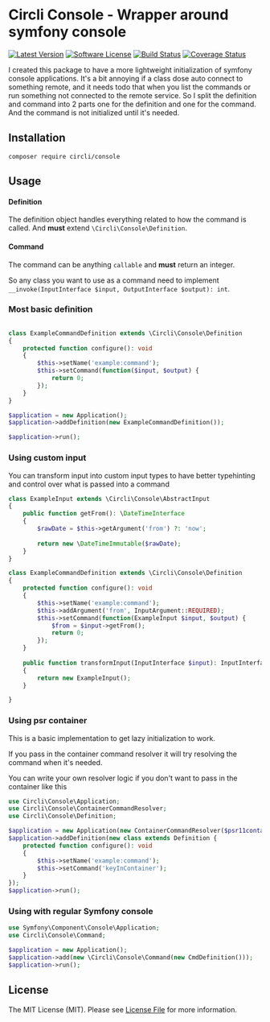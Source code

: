 # Circli Console - Wrapper around symfony console

[![Latest Version](https://img.shields.io/github/release/circli/console.svg?style=flat-square)](https://github.com/circli/console/releases)
[![Software License](https://img.shields.io/badge/license-MIT-brightgreen.svg?style=flat-square)](LICENSE)
[![Build Status](https://github.com/circli/console/actions/workflows/unit-tests.yml/badge.svg)](https://github.com/circli/console/actions/workflows/unit-tests.yml)
[![Coverage Status](https://coveralls.io/repos/github/circli/console/badge.svg?branch=master)](https://coveralls.io/github/circli/console?branch=master)

I created this package to have a more lightweight initialization of symfony console applications.
It's a bit annoying if a class dose auto connect to something remote, and it needs todo that when you list the commands or run something not connected to the remote service.
So I split the definition and command into 2 parts one for the definition and one for the command. And the command is not initialized until it's needed.

## Installation

```
composer require circli/console
```

## Usage

#### Definition

The definition object handles everything related to how the command is called. And **must** extend `\Circli\Console\Definition`.

#### Command

The command can be anything `callable` and **must** return an integer.

So any class you want to use as a command need to implement `__invoke(InputInterface $input, OutputInterface $output): int`. 

### Most basic definition

```php

class ExampleCommandDefinition extends \Circli\Console\Definition
{
    protected function configure(): void
    {
        $this->setName('example:command');
        $this->setCommand(function($input, $output) {
            return 0;
        });
    }
}

$application = new Application();
$application->addDefinition(new ExampleCommandDefinition());

$application->run();
```

### Using custom input

You can transform input into custom input types to have better typehinting and control over what is passed into a command

```php
class ExampleInput extends \Circli\Console\AbstractInput
{
    public function getFrom(): \DateTimeInterface
    {
        $rawDate = $this->getArgument('from') ?: 'now';
        
        return new \DateTimeImmutable($rawDate);
    }
}

class ExampleCommandDefinition extends \Circli\Console\Definition
{
    protected function configure(): void
    {
        $this->setName('example:command');
        $this->addArgument('from', InputArgument::REQUIRED);
        $this->setCommand(function(ExampleInput $input, $output) {
            $from = $input->getFrom();
            return 0;
        });
    }
    
    public function transformInput(InputInterface $input): InputInterface
    {
        return new ExampleInput();
    }

}
```

### Using psr container

This is a basic implementation to get lazy initialization to work.

If you pass in the container command resolver it will try resolving the command when it's needed.

You can write your own resolver logic if you don't want to pass in the container like this

```php
use Circli\Console\Application;
use Circli\Console\ContainerCommandResolver;
use Circli\Console\Definition;

$application = new Application(new ContainerCommandResolver($psr11container));
$application->addDefinition(new class extends Definition {
    protected function configure(): void
    {
        $this->setName('example:command');
        $this->setCommand('keyInContainer');
    }
});
$application->run();
```

### Using with regular Symfony console
```php
use Symfony\Component\Console\Application;
use Circli\Console\Command;

$application = new Application();
$application->add(new \Circli\Console\Command(new CmdDefinition()));
$application->run();
```



## License

The MIT License (MIT). Please see [License File](LICENSE) for more information.
